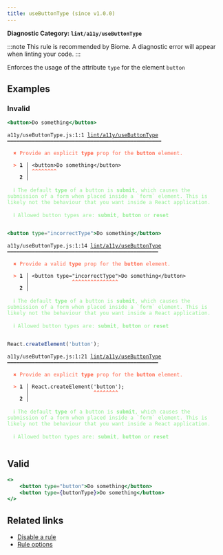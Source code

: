 ```yaml
---
title: useButtonType (since v1.0.0)
---
```


**Diagnostic Category: `lint/a11y/useButtonType`**

:::note
This rule is recommended by Biome. A diagnostic error will appear when linting your code.
:::

Enforces the usage of the attribute `type` for the element `button`

## Examples

### Invalid

```jsx
<button>Do something</button>
```

<pre class="language-text"><code class="language-text">a11y/useButtonType.js:1:1 <a href="https://biomejs.dev/linter/rules/use-button-type">lint/a11y/useButtonType</a> ━━━━━━━━━━━━━━━━━━━━━━━━━━━━━━━━━━━━━━━━━━━━━━━━━━

<strong><span style="color: Tomato;">  </span></strong><strong><span style="color: Tomato;">✖</span></strong> <span style="color: Tomato;">Provide an explicit </span><span style="color: Tomato;"><strong>type</strong></span><span style="color: Tomato;"> prop for the </span><span style="color: Tomato;"><strong>button</strong></span><span style="color: Tomato;"> element.</span>
  
<strong><span style="color: Tomato;">  </span></strong><strong><span style="color: Tomato;">&gt;</span></strong> <strong>1 │ </strong>&lt;button&gt;Do something&lt;/button&gt;
   <strong>   │ </strong><strong><span style="color: Tomato;">^</span></strong><strong><span style="color: Tomato;">^</span></strong><strong><span style="color: Tomato;">^</span></strong><strong><span style="color: Tomato;">^</span></strong><strong><span style="color: Tomato;">^</span></strong><strong><span style="color: Tomato;">^</span></strong><strong><span style="color: Tomato;">^</span></strong><strong><span style="color: Tomato;">^</span></strong>
    <strong>2 │ </strong>
  
<strong><span style="color: lightgreen;">  </span></strong><strong><span style="color: lightgreen;">ℹ</span></strong> <span style="color: lightgreen;">The default </span><span style="color: lightgreen;"><strong>type</strong></span><span style="color: lightgreen;"> of a button is </span><span style="color: lightgreen;"><strong>submit</strong></span><span style="color: lightgreen;">, which causes the submission of a form when placed inside a `form` element. This is likely not the behaviour that you want inside a React application.</span>
  
<strong><span style="color: lightgreen;">  </span></strong><strong><span style="color: lightgreen;">ℹ</span></strong> <span style="color: lightgreen;">Allowed button types are: </span><span style="color: lightgreen;"><strong>submit</strong></span><span style="color: lightgreen;">, </span><span style="color: lightgreen;"><strong>button</strong></span><span style="color: lightgreen;"> or </span><span style="color: lightgreen;"><strong>reset</strong></span>
  
</code></pre>

```jsx
<button type="incorrectType">Do something</button>
```

<pre class="language-text"><code class="language-text">a11y/useButtonType.js:1:14 <a href="https://biomejs.dev/linter/rules/use-button-type">lint/a11y/useButtonType</a> ━━━━━━━━━━━━━━━━━━━━━━━━━━━━━━━━━━━━━━━━━━━━━━━━━

<strong><span style="color: Tomato;">  </span></strong><strong><span style="color: Tomato;">✖</span></strong> <span style="color: Tomato;">Provide a valid </span><span style="color: Tomato;"><strong>type</strong></span><span style="color: Tomato;"> prop for the </span><span style="color: Tomato;"><strong>button</strong></span><span style="color: Tomato;"> element.</span>
  
<strong><span style="color: Tomato;">  </span></strong><strong><span style="color: Tomato;">&gt;</span></strong> <strong>1 │ </strong>&lt;button type=&quot;incorrectType&quot;&gt;Do something&lt;/button&gt;
   <strong>   │ </strong>             <strong><span style="color: Tomato;">^</span></strong><strong><span style="color: Tomato;">^</span></strong><strong><span style="color: Tomato;">^</span></strong><strong><span style="color: Tomato;">^</span></strong><strong><span style="color: Tomato;">^</span></strong><strong><span style="color: Tomato;">^</span></strong><strong><span style="color: Tomato;">^</span></strong><strong><span style="color: Tomato;">^</span></strong><strong><span style="color: Tomato;">^</span></strong><strong><span style="color: Tomato;">^</span></strong><strong><span style="color: Tomato;">^</span></strong><strong><span style="color: Tomato;">^</span></strong><strong><span style="color: Tomato;">^</span></strong><strong><span style="color: Tomato;">^</span></strong><strong><span style="color: Tomato;">^</span></strong>
    <strong>2 │ </strong>
  
<strong><span style="color: lightgreen;">  </span></strong><strong><span style="color: lightgreen;">ℹ</span></strong> <span style="color: lightgreen;">The default </span><span style="color: lightgreen;"><strong>type</strong></span><span style="color: lightgreen;"> of a button is </span><span style="color: lightgreen;"><strong>submit</strong></span><span style="color: lightgreen;">, which causes the submission of a form when placed inside a `form` element. This is likely not the behaviour that you want inside a React application.</span>
  
<strong><span style="color: lightgreen;">  </span></strong><strong><span style="color: lightgreen;">ℹ</span></strong> <span style="color: lightgreen;">Allowed button types are: </span><span style="color: lightgreen;"><strong>submit</strong></span><span style="color: lightgreen;">, </span><span style="color: lightgreen;"><strong>button</strong></span><span style="color: lightgreen;"> or </span><span style="color: lightgreen;"><strong>reset</strong></span>
  
</code></pre>

```jsx
React.createElement('button');
```

<pre class="language-text"><code class="language-text">a11y/useButtonType.js:1:21 <a href="https://biomejs.dev/linter/rules/use-button-type">lint/a11y/useButtonType</a> ━━━━━━━━━━━━━━━━━━━━━━━━━━━━━━━━━━━━━━━━━━━━━━━━━

<strong><span style="color: Tomato;">  </span></strong><strong><span style="color: Tomato;">✖</span></strong> <span style="color: Tomato;">Provide an explicit </span><span style="color: Tomato;"><strong>type</strong></span><span style="color: Tomato;"> prop for the </span><span style="color: Tomato;"><strong>button</strong></span><span style="color: Tomato;"> element.</span>
  
<strong><span style="color: Tomato;">  </span></strong><strong><span style="color: Tomato;">&gt;</span></strong> <strong>1 │ </strong>React.createElement('button');
   <strong>   │ </strong>                    <strong><span style="color: Tomato;">^</span></strong><strong><span style="color: Tomato;">^</span></strong><strong><span style="color: Tomato;">^</span></strong><strong><span style="color: Tomato;">^</span></strong><strong><span style="color: Tomato;">^</span></strong><strong><span style="color: Tomato;">^</span></strong><strong><span style="color: Tomato;">^</span></strong><strong><span style="color: Tomato;">^</span></strong>
    <strong>2 │ </strong>
  
<strong><span style="color: lightgreen;">  </span></strong><strong><span style="color: lightgreen;">ℹ</span></strong> <span style="color: lightgreen;">The default </span><span style="color: lightgreen;"><strong>type</strong></span><span style="color: lightgreen;"> of a button is </span><span style="color: lightgreen;"><strong>submit</strong></span><span style="color: lightgreen;">, which causes the submission of a form when placed inside a `form` element. This is likely not the behaviour that you want inside a React application.</span>
  
<strong><span style="color: lightgreen;">  </span></strong><strong><span style="color: lightgreen;">ℹ</span></strong> <span style="color: lightgreen;">Allowed button types are: </span><span style="color: lightgreen;"><strong>submit</strong></span><span style="color: lightgreen;">, </span><span style="color: lightgreen;"><strong>button</strong></span><span style="color: lightgreen;"> or </span><span style="color: lightgreen;"><strong>reset</strong></span>
  
</code></pre>

## Valid

```jsx
<>
    <button type="button">Do something</button>
    <button type={buttonType}>Do something</button>
</>
```

## Related links

- [Disable a rule](/linter/#disable-a-lint-rule)
- [Rule options](/linter/#rule-options)
